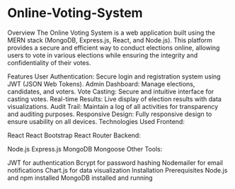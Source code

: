# Online-Voting-System
Overview
The Online Voting System is a web application built using the MERN stack (MongoDB, Express.js, React, and Node.js). This platform provides a secure and efficient way to conduct elections online, allowing users to vote in various elections while ensuring the integrity and confidentiality of their votes.

Features
User Authentication: Secure login and registration system using JWT (JSON Web Tokens).
Admin Dashboard: Manage elections, candidates, and voters.
Vote Casting: Secure and intuitive interface for casting votes.
Real-time Results: Live display of election results with data visualizations.
Audit Trail: Maintain a log of all activities for transparency and auditing purposes.
Responsive Design: Fully responsive design to ensure usability on all devices.
Technologies Used
Frontend:

React
React Bootstrap
React Router
Backend:

Node.js
Express.js
MongoDB
Mongoose
Other Tools:

JWT for authentication
Bcrypt for password hashing
Nodemailer for email notifications
Chart.js for data visualization
Installation
Prerequisites
Node.js and npm installed
MongoDB installed and running
